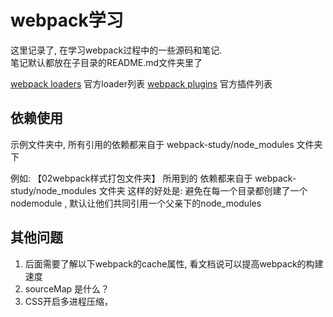 # webpack学习

这里记录了, 在学习webpack过程中的一些源码和笔记.  
笔记默认都放在子目录的README.md文件夹里了

[webpack loaders](https://www.webpackjs.com/loaders/) 官方loader列表
[webpack plugins](https://www.webpackjs.com/plugins/) 官方插件列表

## 依赖使用  

示例文件夹中, 所有引用的依赖都来自于 webpack-study/node_modules 文件夹下

例如: 【02webpack样式打包文件夹】 所用到的 依赖都来自于 webpack-study/node_modules 文件夹
这样的好处是: 避免在每一个目录都创建了一个nodemodule , 默认让他们共同引用一个父亲下的node_modules

## 其他问题  

1. 后面需要了解以下webpack的cache属性, 看文档说可以提高webpack的构建速度
2. sourceMap 是什么？
3. CSS开启多进程压缩，

